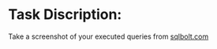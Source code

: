 # Task Discription:

Take a screenshot of your executed queries from  <a href="https://sqlbolt.com/" target="_blank" rel="noopener">sqlbolt.com</a> 
